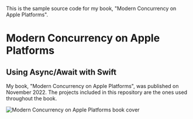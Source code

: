 This is the sample source code for my book, "Modern Concurrency on Apple Platforms".

# Modern Concurrency on Apple Platforms
## Using Async/Await with Swift

My book, "Modern Concurrency on Apple Platforms", was published on November 2022. The projects included in this repository are the ones used throughout the book.

![Modern Concurrency on Apple Platforms book cover](https://i.imgur.com/4ECcZfv.jpg)
